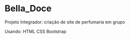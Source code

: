 # Bella_Doce
 Projeto Integrador: criação de site de perfumaria em grupo
 
 Usando: 
 HTML
 CSS
 Bootstrap

